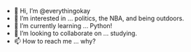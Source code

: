 - 👋 Hi, I’m @everythingokay
- 👀 I’m interested in ... politics, the NBA, and being outdoors.
- 🌱 I’m currently learning ... Python!
- 💞️ I’m looking to collaborate on ... studying.
- 📫 How to reach me ... why?

<!---
everythingokay/everythingokay is a ✨ special ✨ repository because its `README.md` (this file) appears on your GitHub profile.
You can click the Preview link to take a look at your changes.
--->
